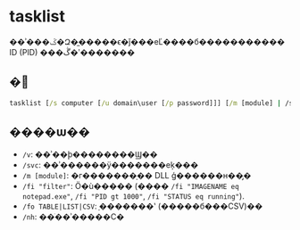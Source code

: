 # tasklist

��ʾ���ػ�Զ�̼�����ϵ�ǰ���еĽ����б����������� ID (PID) ���ڴ�ʹ�������

## �﷨

```cmd
tasklist [/s computer [/u domain\user [/p password]]] [/m [module] | /svc | /v] [/fi filter] [/fo format] [/nh]
```

## ����ѡ��

-   `/v`: ��ʾ��ϸ��������Ϣ��
-   `/svc`: ��ʾ������ÿ�������еķ���
-   `/m [module]`: �г�������ָ�� DLL ģ������н��̡�
-   `/fi "filter"`: Ӧ�ù����� (���� `/fi "IMAGENAME eq notepad.exe"`, `/fi "PID gt 1000"`, `/fi "STATUS eq running"`).
-   `/fo TABLE|LIST|CSV`: ָ�������ʽ (�����б���CSV)��
-   `/nh`: ��ֹ��ʾ�����С�
